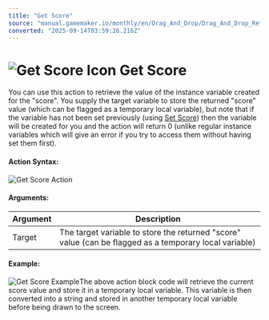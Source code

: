 ```yaml
---
title: "Get Score"
source: "manual.gamemaker.io/monthly/en/Drag_And_Drop/Drag_And_Drop_Reference/Instance_Vars/Get_Score.htm"
converted: "2025-09-14T03:59:26.216Z"
---
```


# ![Get Score Icon](../../../assets/Images/Scripting_Reference/Drag_And_Drop/Reference/Instance_Vars/i_IV_Get_Score.png) Get Score

You can use this action to retrieve the value of the instance variable created for the "score". You supply the target variable to store the returned "score" value (which can be flagged as a temporary local variable), but note that if the variable has not been set previously (using [Set Score](Set_Score.md)) then the variable will be created for you and the action will return 0 (unlike regular instance variables which will give an error if you try to access them without having set them first).

#### Action Syntax:

![Get Score Action](../../../assets/Images/Scripting_Reference/Drag_And_Drop/Reference/Instance_Vars/a_IV_Get_Score.png)

#### Arguments:

| Argument | Description |
| --- | --- |
| Target | The target variable to store the returned "score" value (can be flagged as a temporary local variable) |

#### Example:

![Get Score Example](../../../assets/Images/Scripting_Reference/Drag_And_Drop/Reference/Instance_Vars/e_IV_Get_Score.png)The above action block code will retrieve the current score value and store it in a temporary local variable. This variable is then converted into a string and stored in another temporary local variable before being drawn to the screen.